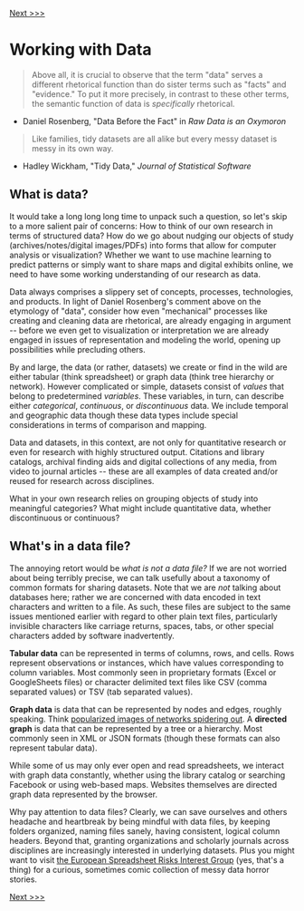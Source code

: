 [Next >>>](introducing-openrefine.md)

# Working with Data

> Above all, it is crucial to observe that the term "data" serves a different rhetorical function than do sister terms such as "facts" and "evidence." To put it more precisely, in contrast to these other terms, the semantic function of data is *specifically* rhetorical.

- Daniel Rosenberg, "Data Before the Fact" in *Raw Data is an Oxymoron*

> Like families, tidy datasets are all alike but every messy dataset is messy in its own way.

- Hadley Wickham, "Tidy Data," *Journal of Statistical Software*

## What is data?

It would take a long long long time to unpack such a question, so let's skip to a more salient pair of concerns: How to think of our own research in terms of structured data? How do we go about nudging our objects of study (archives/notes/digital images/PDFs) into forms that allow for computer analysis or visualization? Whether we want to use machine learning to predict patterns or simply want to share maps and digital exhibits online, we need to have some working understanding of our research as data.

Data always comprises a slippery set of concepts, processes, technologies, and products. In light of Daniel Rosenberg's comment above on the etymology of "data", consider how even "mechanical" processes like creating and cleaning data are rhetorical, are already engaging in argument -- before we even get to visualization or interpretation we are already engaged in issues of representation and modeling the world, opening up possibilities while precluding others.

By and large, the data (or rather, datasets) we create or find in the wild are either tabular (think spreadsheet) or graph data (think tree hierarchy or network). However complicated or simple, datasets consist of *values* that belong to predetermined *variables*. These variables, in turn, can describe either *categorical*, *continuous*, or *discontinuous* data. We include temporal and geographic data though these data types include special considerations in terms of comparison and mapping.

Data and datasets, in this context, are not only for quantitative research or even for research with highly structured output. Citations and library catalogs, archival finding aids and digital collections of any media, from video to journal articles -- these are all examples of data created and/or reused for research across disciplines.

What in your own research relies on grouping objects of study into meaningful categories? What might include quantitative data, whether discontinuous or continuous?

## What's in a data file?

The annoying retort would be *what is not a data file?* If we are not worried about being terribly precise, we can talk usefully about a taxonomy of common formats for sharing datasets. Note that we are *not* talking about databases here; rather we are concerned with data encoded in text characters and written to a file. As such, these files are subject to the same issues mentioned earlier with regard to other plain text files, particularly invisible characters like carriage returns, spaces, tabs, or other special characters added by software inadvertently.

**Tabular data** can be represented in terms of columns, rows, and cells. Rows represent observations or instances, which have values corresponding to column variables. Most commonly seen in proprietary formats (Excel or GoogleSheets files) or character delimited text files like CSV (comma separated values) or TSV (tab separated values).

**Graph data** is data that can be represented by nodes and edges, roughly speaking. Think [popularized images of networks spidering out](https://en.wikipedia.org/wiki/Opte_Project#/media/File:Internet_map_1024.jpg). A **directed graph** is data that can be represented by a tree or a hierarchy. Most commonly seen in XML or JSON formats (though these formats can also represent tabular data).

While some of us may only ever open and read spreadsheets, we interact with graph data constantly, whether using the library catalog or searching Facebook or using web-based maps. Websites themselves are directed graph data represented by the browser.

Why pay attention to data files? Clearly, we can save ourselves and others headache and heartbreak by being mindful with data files, by keeping folders organized, naming files sanely, having consistent, logical column headers. Beyond that, granting organizations and scholarly journals across disciplines are increasingly interested in underlying datasets. Plus you might want to visit [the European Spreadsheet Risks Interest Group](http://www.eusprig.org/) (yes, that's a thing) for a curious, sometimes comic collection of messy data horror stories.

[Next >>>](tidy-vs-messy.md)
